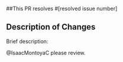 ##This PR
resolves #[resolved issue number]

## Description of Changes
Brief description:

@IsaacMontoyaC please review.
